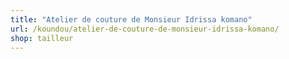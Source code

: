 ```yaml
---
title: "Atelier de couture de Monsieur Idrissa komano"
url: /koundou/atelier-de-couture-de-monsieur-idrissa-komano/
shop: tailleur
---
```


